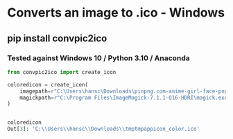 # Converts an image to .ico - Windows 

## pip install convpic2ico

### Tested against Windows 10 / Python 3.10 / Anaconda 


```python
from convpic2ico import create_icon

coloredicon = create_icon(
    imagepath=r"C:\Users\hansc\Downloads\pinpng.com-anime-girl-face-png-6144106.png",
    magickpath=r"C:\Program Files\ImageMagick-7.1.1-Q16-HDRI\magick.exe",
)


coloredicon
Out[3]: 'C:\\Users\\hansc\\Downloads\\tmptmpappicon_color.ico'


```